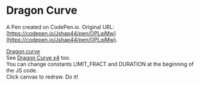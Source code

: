 # Dragon Curve

A Pen created on CodePen.io. Original URL: [https://codepen.io/Jshap44/pen/OPLqjMw](https://codepen.io/Jshap44/pen/OPLqjMw).

[Dragon curve](https://en.wikipedia.org/wiki/Dragon_curve)  
See [Dragon Curve x4](https://codepen.io/Dillo/pen/WNqdgOp) too.  
You can change constants LIMIT_FRACT and DURATION at the beginning of the JS code.  
Click canvas to redraw. Do it!
